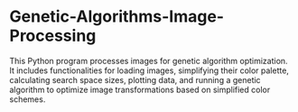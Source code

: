 # Genetic-Algorithms-Image-Processing
This Python program processes images for genetic algorithm optimization. It includes functionalities for loading images, simplifying their color palette, calculating search space sizes, plotting data, and running a genetic algorithm to optimize image transformations based on simplified color schemes.
